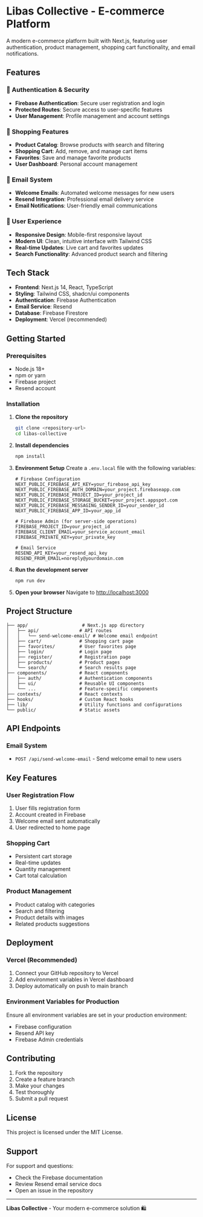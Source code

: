 # Libas Collective - E-commerce Platform

A modern e-commerce platform built with Next.js, featuring user authentication, product management, shopping cart functionality, and email notifications.

## Features

### 🔐 Authentication & Security
- **Firebase Authentication**: Secure user registration and login
- **Protected Routes**: Secure access to user-specific features
- **User Management**: Profile management and account settings

### 🛒 Shopping Features
- **Product Catalog**: Browse products with search and filtering
- **Shopping Cart**: Add, remove, and manage cart items
- **Favorites**: Save and manage favorite products
- **User Dashboard**: Personal account management

### 📧 Email System
- **Welcome Emails**: Automated welcome messages for new users
- **Resend Integration**: Professional email delivery service
- **Email Notifications**: User-friendly email communications

### 🎨 User Experience
- **Responsive Design**: Mobile-first responsive layout
- **Modern UI**: Clean, intuitive interface with Tailwind CSS
- **Real-time Updates**: Live cart and favorites updates
- **Search Functionality**: Advanced product search and filtering

## Tech Stack

- **Frontend**: Next.js 14, React, TypeScript
- **Styling**: Tailwind CSS, shadcn/ui components
- **Authentication**: Firebase Authentication
- **Email Service**: Resend
- **Database**: Firebase Firestore
- **Deployment**: Vercel (recommended)

## Getting Started

### Prerequisites

- Node.js 18+ 
- npm or yarn
- Firebase project
- Resend account

### Installation

1. **Clone the repository**
   ```bash
   git clone <repository-url>
   cd libas-collective
   ```

2. **Install dependencies**
   ```bash
   npm install
   ```

3. **Environment Setup**
   Create a `.env.local` file with the following variables:
   ```env
   # Firebase Configuration
   NEXT_PUBLIC_FIREBASE_API_KEY=your_firebase_api_key
   NEXT_PUBLIC_FIREBASE_AUTH_DOMAIN=your_project.firebaseapp.com
   NEXT_PUBLIC_FIREBASE_PROJECT_ID=your_project_id
   NEXT_PUBLIC_FIREBASE_STORAGE_BUCKET=your_project.appspot.com
   NEXT_PUBLIC_FIREBASE_MESSAGING_SENDER_ID=your_sender_id
   NEXT_PUBLIC_FIREBASE_APP_ID=your_app_id

   # Firebase Admin (for server-side operations)
   FIREBASE_PROJECT_ID=your_project_id
   FIREBASE_CLIENT_EMAIL=your_service_account_email
   FIREBASE_PRIVATE_KEY=your_private_key

   # Email Service
   RESEND_API_KEY=your_resend_api_key
   RESEND_FROM_EMAIL=noreply@yourdomain.com
   ```

4. **Run the development server**
   ```bash
   npm run dev
   ```

5. **Open your browser**
   Navigate to [http://localhost:3000](http://localhost:3000)

## Project Structure

```
├── app/                    # Next.js app directory
│   ├── api/               # API routes
│   │   └── send-welcome-email/ # Welcome email endpoint
│   ├── cart/              # Shopping cart page
│   ├── favorites/         # User favorites page
│   ├── login/             # Login page
│   ├── register/          # Registration page
│   ├── products/          # Product pages
│   └── search/            # Search results page
├── components/            # React components
│   ├── auth/              # Authentication components
│   ├── ui/                # Reusable UI components
│   └── ...                # Feature-specific components
├── contexts/              # React contexts
├── hooks/                 # Custom React hooks
├── lib/                   # Utility functions and configurations
└── public/                # Static assets
```

## API Endpoints

### Email System
- `POST /api/send-welcome-email` - Send welcome email to new users

## Key Features

### User Registration Flow
1. User fills registration form
2. Account created in Firebase
3. Welcome email sent automatically
4. User redirected to home page

### Shopping Cart
- Persistent cart storage
- Real-time updates
- Quantity management
- Cart total calculation

### Product Management
- Product catalog with categories
- Search and filtering
- Product details with images
- Related products suggestions

## Deployment

### Vercel (Recommended)
1. Connect your GitHub repository to Vercel
2. Add environment variables in Vercel dashboard
3. Deploy automatically on push to main branch

### Environment Variables for Production
Ensure all environment variables are set in your production environment:
- Firebase configuration
- Resend API key
- Firebase Admin credentials

## Contributing

1. Fork the repository
2. Create a feature branch
3. Make your changes
4. Test thoroughly
5. Submit a pull request

## License

This project is licensed under the MIT License.

## Support

For support and questions:
- Check the Firebase documentation
- Review Resend email service docs
- Open an issue in the repository

---

**Libas Collective** - Your modern e-commerce solution 🛍️
